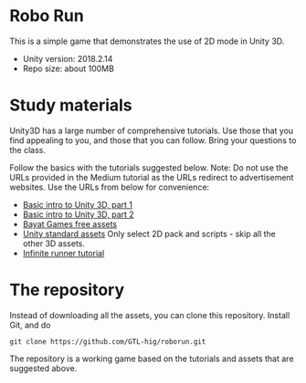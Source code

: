 # Robo Run

This is a simple game that demonstrates
the use of 2D mode in Unity 3D.

* Unity version: 2018.2.14
* Repo size: about 100MB


# Study materials

Unity3D has a large number of comprehensive tutorials. Use those that you find
appealing to you, and those that you can follow. Bring your questions to the class.

Follow the basics with the tutorials suggested below.
Note: Do not use the URLs provided in the Medium tutorial as the URLs redirect to advertisement
websites. Use the URLs from below for convenience:
* [Basic intro to Unity 3D, part 1](https://medium.com/quick-code/make-2d-platformer-in-unity-266ff3397fdc)
* [Basic intro to Unity 3D, part 2](https://medium.com/quick-code/make-2d-platformer-game-in-unity-part-ii-c-basics-4d6154affeb6)
* [Bayat Games free assets](https://assetstore.unity.com/packages/2d/environments/free-platform-game-assets-85838)
* [Unity standard assets](https://assetstore.unity.com/packages/essentials/asset-packs/standard-assets-32351) Only select 2D pack and scripts - skip all the other 3D assets.
* [Infinite runner tutorial](https://unity3d.com/learn/tutorials/topics/scripting/lets-make-game-infinite-runner)

# The repository

Instead of downloading all the assets, you can clone this repository. Install Git, and do
```
git clone https://github.com/GTL-hig/roborun.git
```

The repository is a working game based on the tutorials and assets that are suggested above.


